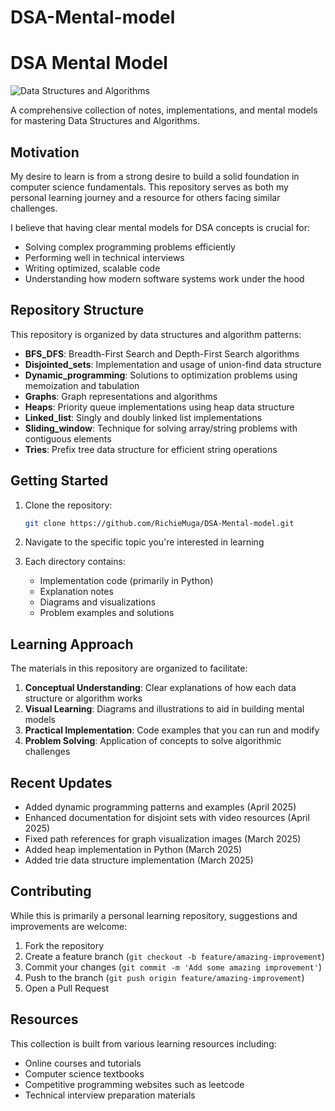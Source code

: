 # DSA-Mental-model
# DSA Mental Model

![Data Structures and Algorithms](/pictures/dsa-banner.png)

A comprehensive collection of notes, implementations, and mental models for mastering Data Structures and Algorithms.

## Motivation

My desire to learn is from a strong desire to build a solid foundation in computer science fundamentals. This repository serves as both my personal learning journey and a resource for others facing similar challenges.

I believe that having clear mental models for DSA concepts is crucial for:
- Solving complex programming problems efficiently
- Performing well in technical interviews
- Writing optimized, scalable code
- Understanding how modern software systems work under the hood

## Repository Structure

This repository is organized by data structures and algorithm patterns:

- **BFS_DFS**: Breadth-First Search and Depth-First Search algorithms
- **Disjointed_sets**: Implementation and usage of union-find data structure
- **Dynamic_programming**: Solutions to optimization problems using memoization and tabulation
- **Graphs**: Graph representations and algorithms
- **Heaps**: Priority queue implementations using heap data structure
- **Linked_list**: Singly and doubly linked list implementations
- **Sliding_window**: Technique for solving array/string problems with contiguous elements
- **Tries**: Prefix tree data structure for efficient string operations

## Getting Started

1. Clone the repository:
   ```bash
   git clone https://github.com/RichieMuga/DSA-Mental-model.git
   ```

2. Navigate to the specific topic you're interested in learning

3. Each directory contains:
   - Implementation code (primarily in Python)
   - Explanation notes
   - Diagrams and visualizations
   - Problem examples and solutions

## Learning Approach

The materials in this repository are organized to facilitate:

1. **Conceptual Understanding**: Clear explanations of how each data structure or algorithm works
2. **Visual Learning**: Diagrams and illustrations to aid in building mental models
3. **Practical Implementation**: Code examples that you can run and modify
4. **Problem Solving**: Application of concepts to solve algorithmic challenges

## Recent Updates

- Added dynamic programming patterns and examples (April 2025)
- Enhanced documentation for disjoint sets with video resources (April 2025)
- Fixed path references for graph visualization images (March 2025)
- Added heap implementation in Python (March 2025)
- Added trie data structure implementation (March 2025)

## Contributing

While this is primarily a personal learning repository, suggestions and improvements are welcome:

1. Fork the repository
2. Create a feature branch (`git checkout -b feature/amazing-improvement`)
3. Commit your changes (`git commit -m 'Add some amazing improvement'`)
4. Push to the branch (`git push origin feature/amazing-improvement`)
5. Open a Pull Request

## Resources

This collection is built from various learning resources including:

- Online courses and tutorials
- Computer science textbooks
- Competitive programming websites such as leetcode
- Technical interview preparation materials
